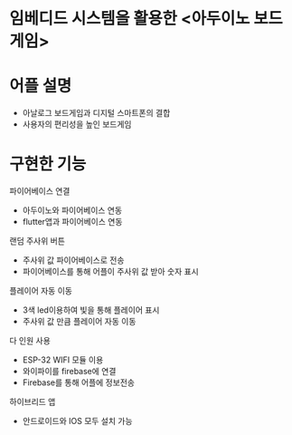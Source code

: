 # 임베디드 시스템을 활용한 <아두이노 보드게임>

# 어플 설명
  - 아날로그 보드게임과 디지털 스마트폰의 결합 
  - 사용자의 편리성을 높인 보드게임

# 구현한 기능 
파이어베이스 연결
- 아두이노와 파이어베이스 연동
- flutter앱과 파이어베이스 연동

랜덤 주사위 버튼
- 주사위 값 파이어베이스로 전송
- 파이어베이스를 통해 어플이 주사위 값 받아 숫자 표시

플레이어 자동 이동
- 3색 led이용하여 빛을 통해 플레이어 표시
- 주사위 값 만큼 플레이어 자동 이동

다 인원 사용
- ESP-32 WIFI 모듈 이용
- 와이파이를 firebase에 연결
- Firebase를 통해 어플에 정보전송

하이브리드 앱
- 안드로이드와 IOS 모두 설치 가능
